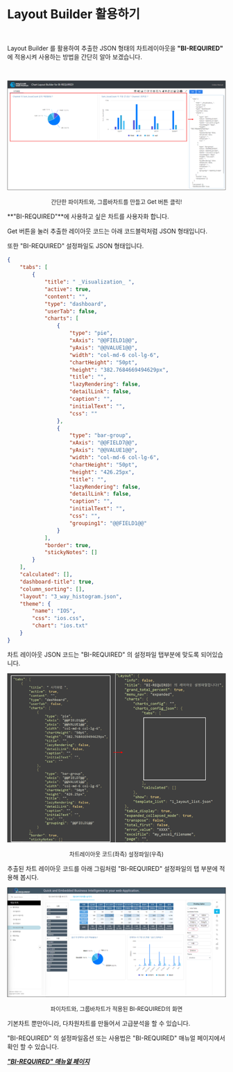 
# Layout Builder 활용하기

<br>

Layout Builder 를 활용하여 추출한 JSON 형태의 차트레이아웃을 **"BI-REQUIRED"** 에 적용시켜 사용하는 방법을 간단히 알아 보겠습니다.

<br> 

![image-20230414150227136](images/file3/image-20230414150227136.png)
<p align="center"><font size="2m">간단한 파이차트와, 그룹바차트를 만들고 Get 버튼 클릭!</font></p>

**"BI-REQUIRED"**에 사용하고 싶은 차트를 사용자화 합니다.

Get 버튼을 눌러 추출한 레이아웃 코드는 아래 코드블럭처럼 JSON 형태입니다.

또한 "BI-REQUIRED" 설정파일도 JSON 형태입니다.

``` json
{
    "tabs": [
        {
            "title": " _Visualization_ ",
            "active": true,
            "content": "",
            "type": "dashboard",
            "userTab": false,
            "charts": [
                {
                    "type": "pie",
                    "xAxis": "@@FIELD1@@",
                    "yAxis": "@@VALUE1@@",
                    "width": "col-md-6 col-lg-6",
                    "chartHeight": "50pt",
                    "height": "382.7684669494629px",
                    "title": "",
                    "lazyRendering": false,
                    "detailLink": false,
                    "caption": "",
                    "initialText": "",
                    "css": ""
                },
                {
                    "type": "bar-group",
                    "xAxis": "@@FIELD7@@",
                    "yAxis": "@@VALUE1@@",
                    "width": "col-md-6 col-lg-6",
                    "chartHeight": "50pt",
                    "height": "426.25px",
                    "title": "",
                    "lazyRendering": false,
                    "detailLink": false,
                    "caption": "",
                    "initialText": "",
                    "css": "",
                    "grouping1": "@@FIELD1@@"
                }
            ],
            "border": true,
            "stickyNotes": []
        }
    ],
    "calculated": [],
    "dashboard-title": true,
    "column_sorting": [],
    "layout": "3_way_histogram.json",
    "theme": {
        "name": "IOS",
        "css": "ios.css",
        "chart": "ios.txt"
    }
}
```

차트 레이아웃 JSON 코드는 "BI-REQUIRED" 의 설정파일 탭부분에 맞도록 되어있습니다.

<center><img src="images/file3/image-20230414155336140.png" alt="image-20230414155336140" /></center>

<p align="center"><font size="2m">차트레이아웃 코드(좌측) 설정파일(우측)</font></p>

추출된 차트 레이아웃 코드를 아래 그림처럼 "BI-REQUIRED" 설정파일의 탭 부분에 적용해 봅시다.

![image-20230419105504996](images/file3/image-20230419105504996.png)

<p align="center"><font size="2m">파이차트와, 그룹바차트가 적용된 BI-REQUIRED의 화면</font></p>

기본차트 뿐만아니라, 다차원차트를 만들어서 고급분석을 할 수 있습니다.

"BI-REQUIRED" 의 설정파일옵션 또는 사용법은 "BI-REQUIRED" 매뉴얼 페이지에서 확인 할 수 있습니다.

<a href="easycoresolutions.github.io/BIREQUIRED/">__*"BI-REQUIRED" 매뉴얼 페이지*__</a>

